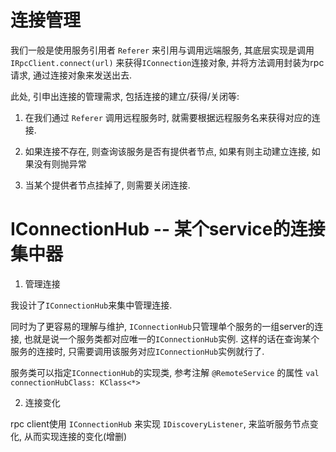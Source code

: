 # 连接管理

我们一般是使用服务引用者 `Referer` 来引用与调用远端服务, 其底层实现是调用 `IRpcClient.connect(url)` 来获得`IConnection`连接对象, 并将方法调用封装为rpc请求, 通过连接对象来发送出去.

此处, 引申出连接的管理需求, 包括连接的建立/获得/关闭等:

1. 在我们通过 `Referer` 调用远程服务时, 就需要根据远程服务名来获得对应的连接.

2. 如果连接不存在, 则查询该服务是否有提供者节点, 如果有则主动建立连接, 如果没有则抛异常

3. 当某个提供者节点挂掉了, 则需要关闭连接.

# IConnectionHub -- 某个service的连接集中器

1. 管理连接

我设计了`IConnectionHub`来集中管理连接.

同时为了更容易的理解与维护, `IConnectionHub`只管理单个服务的一组server的连接, 也就是说一个服务类都对应唯一的`IConnectionHub`实例. 这样的话在查询某个服务的连接时, 只需要调用该服务对应`IConnectionHub`实例就行了.

服务类可以指定`IConnectionHub`的实现类, 参考注解 `@RemoteService` 的属性 `val connectionHubClass: KClass<*>`

2. 连接变化

rpc client使用 `IConnectionHub` 来实现 `IDiscoveryListener`, 来监听服务节点变化, 从而实现连接的变化(增删)




